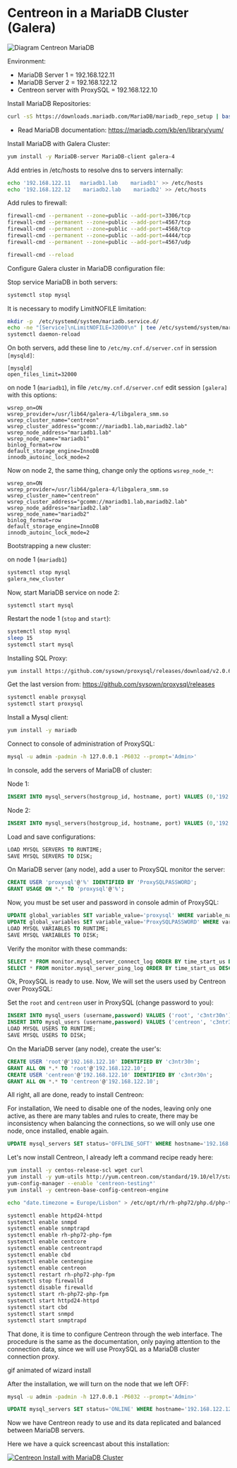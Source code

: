 # Centreon in a MariaDB Cluster (Galera)

![Diagram Centreon MariaDB](art/centreon-galera.png)

Environment:

 - MariaDB Server 1 = 192.168.122.11
 - MariaDB Server 2 = 192.168.122.12
 - Centreon server with ProxySQL = 192.168.122.10

Install MariaDB Repositories:

```sh
curl -sS https://downloads.mariadb.com/MariaDB/mariadb_repo_setup | bash
```

* Read MariaDB documentation:
https://mariadb.com/kb/en/library/yum/

Install MariaDB with Galera Cluster:

```sh
yum install -y MariaDB-server MariaDB-client galera-4
```

Add entries in /etc/hosts to resolve dns to servers internally:

```sh
echo '192.168.122.11   mariadb1.lab    mariadb1' >> /etc/hosts
echo '192.168.122.12    mariadb2.lab    mariadb2' >> /etc/hosts
```

Add rules to firewall:

```sh
firewall-cmd --permanent --zone=public --add-port=3306/tcp
firewall-cmd --permanent --zone=public --add-port=4567/tcp
firewall-cmd --permanent --zone=public --add-port=4568/tcp
firewall-cmd --permanent --zone=public --add-port=4444/tcp
firewall-cmd --permanent --zone=public --add-port=4567/udp

firewall-cmd --reload
```

Configure Galera cluster in MariaDB configuration file:

Stop service MariaDB in both servers:

```sh
systemctl stop mysql
```

It is necessary to modify LimitNOFILE limitation:

```sh
mkdir -p  /etc/systemd/system/mariadb.service.d/
echo -ne "[Service]\nLimitNOFILE=32000\n" | tee /etc/systemd/system/mariadb.service.d/limits.conf
systemctl daemon-reload
```

On both servers, add these line to `/etc/my.cnf.d/server.cnf` in serssion `[mysqld]`:

```
[mysqld]
open_files_limit=32000
```

on node 1 (`mariadb1`), in file `/etc/my.cnf.d/server.cnf` edit session `[galera]` with
this options:

```
wsrep_on=ON
wsrep_provider=/usr/lib64/galera-4/libgalera_smm.so
wsrep_cluster_name="centreon"
wsrep_cluster_address="gcomm://mariadb1.lab,mariadb2.lab"
wsrep_node_address="mariadb1.lab"
wsrep_node_name="mariadb1"
binlog_format=row
default_storage_engine=InnoDB
innodb_autoinc_lock_mode=2
```

Now on node 2, the same thing, change only the options `wsrep_node_*`:

```
wsrep_on=ON
wsrep_provider=/usr/lib64/galera-4/libgalera_smm.so
wsrep_cluster_name="centreon"
wsrep_cluster_address="gcomm://mariadb1.lab,mariadb2.lab"
wsrep_node_address="mariadb2.lab"
wsrep_node_name="mariadb2"
binlog_format=row
default_storage_engine=InnoDB
innodb_autoinc_lock_mode=2
```

Bootstrapping a new cluster:

on node 1 (`mariadb1`)

```sh
systemctl stop mysql
galera_new_cluster
```

Now, start MariaDB service on node 2:

```
systemctl start mysql
```

Restart the node 1 (`stop` and `start`):

```sh
systemctl stop mysql
sleep 15
systemctl start mysql
```


Installing SQL Proxy:

```sh
yum install https://github.com/sysown/proxysql/releases/download/v2.0.6/proxysql-2.0.6-1-centos7.x86_64.rpm
```

Get the last version from:
https://github.com/sysown/proxysql/releases

```sh
systemctl enable proxysql
systemctl start proxysql
```

Install a Mysql client:

```sh
yum install -y mariadb
```

Connect to console of administration of ProxySQL:

```sh
mysql -u admin -padmin -h 127.0.0.1 -P6032 --prompt='Admin>'
```

In console, add the servers of MariaDB of cluster:

Node 1:

```sql
INSERT INTO mysql_servers(hostgroup_id, hostname, port) VALUES (0,'192.168.122.11',3306);
```

Node 2:

```sql
INSERT INTO mysql_servers(hostgroup_id, hostname, port) VALUES (0,'192.168.122.12',3306);
```

Load and save configurations:

```sql
LOAD MYSQL SERVERS TO RUNTIME;
SAVE MYSQL SERVERS TO DISK;
```

On MariaDB server (any node), add a user to ProxySQL monitor the server:

```sql
CREATE USER 'proxysql'@'%' IDENTIFIED BY 'ProxySQLPASSWORD';
GRANT USAGE ON *.* TO 'proxysql'@'%';
```

Now, you must be set user and password in console admin of ProxySQL:

```sql
UPDATE global_variables SET variable_value='proxysql' WHERE variable_name='mysql-monitor_username';
UPDATE global_variables SET variable_value='ProxySQLPASSWORD' WHERE variable_name='mysql-monitor_password';
LOAD MYSQL VARIABLES TO RUNTIME;
SAVE MYSQL VARIABLES TO DISK;
```

Verify the monitor with these commands:

```sql
SELECT * FROM monitor.mysql_server_connect_log ORDER BY time_start_us DESC;
SELECT * FROM monitor.mysql_server_ping_log ORDER BY time_start_us DESC;
```

Ok, ProxySQL is ready to use. Now, We will set the users used by Centreon over ProxySQL:

Set the `root` and `centreon` user in ProxySQL (change password to you):

```sql
INSERT INTO mysql_users (username,password) VALUES ('root', 'c3ntr30n');
INSERT INTO mysql_users (username,password) VALUES ('centreon', 'c3ntr30n');
LOAD MYSQL USERS TO RUNTIME;
SAVE MYSQL USERS TO DISK;
```

On the MariaDB server (any node), create the user's:

```sql
CREATE USER 'root'@'192.168.122.10' IDENTIFIED BY 'c3ntr30n';
GRANT ALL ON *.* TO 'root'@'192.168.122.10';
CREATE USER 'centreon'@'192.168.122.10' IDENTIFIED BY 'c3ntr30n';
GRANT ALL ON *.* TO 'centreon'@'192.168.122.10';
```

All right, all are done, ready to install Centreon:

For installation, We need to disable one of the nodes, leaving only one active,
as there are many tables and rules to create, there may be inconsistency when
balancing the connections, so we will only use one node, once installed, enable again.

```sql
UPDATE mysql_servers SET status='OFFLINE_SOFT' WHERE hostname='192.168.122.12';
```

Let's now install Centreon, I already left a command recipe ready here:

```sh
yum install -y centos-release-scl wget curl
yum install -y yum-utils http://yum.centreon.com/standard/19.10/el7/stable/noarch/RPMS/centreon-release-19.10-1.el7.centos.noarch.rpm
yum-config-manager --enable 'centreon-testing*'
yum install -y centreon-base-config-centreon-engine

echo "date.timezone = Europe/Lisbon" > /etc/opt/rh/rh-php72/php.d/php-timezone.ini

systemctl enable httpd24-httpd
systemctl enable snmpd
systemctl enable snmptrapd
systemctl enable rh-php72-php-fpm
systemctl enable centcore
systemctl enable centreontrapd
systemctl enable cbd
systemctl enable centengine
systemctl enable centreon
systemctl restart rh-php72-php-fpm
systemctl stop firewalld
systemctl disable firewalld
systemctl start rh-php72-php-fpm
systemctl start httpd24-httpd
systemctl start cbd
systemctl start snmpd
systemctl start snmptrapd
```

That done, it is time to configure Centreon through the web interface. The procedure
is the same as the documentation, only paying attention to the connection data,
since we will use ProxySQL as a MariaDB cluster connection proxy.

gif animated of wizard install

After the installation, we will turn on the node that we left OFF:

```sh
mysql -u admin -padmin -h 127.0.0.1 -P6032 --prompt='Admin>'
```

```sql
UPDATE mysql_servers SET status='ONLINE' WHERE hostname='192.168.122.12';
```

Now we have Centreon ready to use and its data replicated and balanced between MariaDB servers.


Here we have a quick screencast about this installation:

[![Centreon Install with MariaDB Cluster](http://img.youtube.com/vi/aDhgo9JDFtA/0.jpg)](http://www.youtube.com/watch?v=aDhgo9JDFtA)

